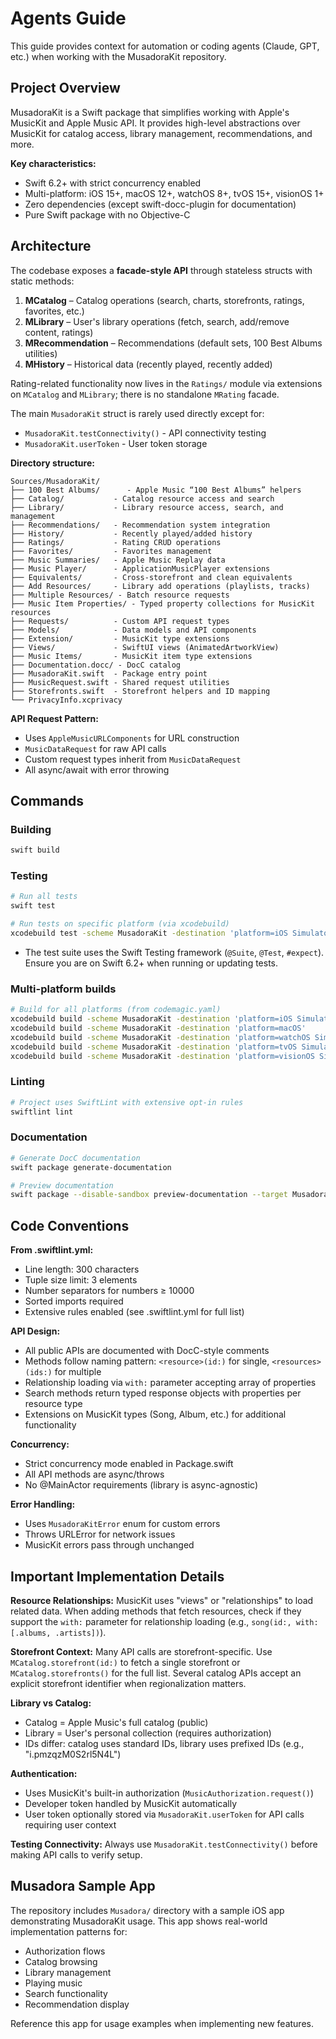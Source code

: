 # Agents Guide

This guide provides context for automation or coding agents (Claude, GPT, etc.) when working with the MusadoraKit repository.

## Project Overview

MusadoraKit is a Swift package that simplifies working with Apple's MusicKit and Apple Music API. It provides high-level abstractions over MusicKit for catalog access, library management, recommendations, and more.

**Key characteristics:**
- Swift 6.2+ with strict concurrency enabled
- Multi-platform: iOS 15+, macOS 12+, watchOS 8+, tvOS 15+, visionOS 1+
- Zero dependencies (except swift-docc-plugin for documentation)
- Pure Swift package with no Objective-C

## Architecture

The codebase exposes a **facade-style API** through stateless structs with static methods:

1. **MCatalog** – Catalog operations (search, charts, storefronts, ratings, favorites, etc.)
2. **MLibrary** – User's library operations (fetch, search, add/remove content, ratings)
3. **MRecommendation** – Recommendations (default sets, 100 Best Albums utilities)
4. **MHistory** – Historical data (recently played, recently added)

Rating-related functionality now lives in the `Ratings/` module via extensions on `MCatalog` and `MLibrary`; there is no standalone `MRating` facade.

The main `MusadoraKit` struct is rarely used directly except for:
- `MusadoraKit.testConnectivity()` - API connectivity testing
- `MusadoraKit.userToken` - User token storage

**Directory structure:**
```
Sources/MusadoraKit/
├── 100 Best Albums/      - Apple Music “100 Best Albums” helpers
├── Catalog/           - Catalog resource access and search
├── Library/           - Library resource access, search, and management
├── Recommendations/   - Recommendation system integration
├── History/           - Recently played/added history
├── Ratings/           - Rating CRUD operations
├── Favorites/         - Favorites management
├── Music Summaries/   - Apple Music Replay data
├── Music Player/      - ApplicationMusicPlayer extensions
├── Equivalents/       - Cross-storefront and clean equivalents
├── Add Resources/     - Library add operations (playlists, tracks)
├── Multiple Resources/ - Batch resource requests
├── Music Item Properties/ - Typed property collections for MusicKit resources
├── Requests/          - Custom API request types
├── Models/            - Data models and API components
├── Extension/         - MusicKit type extensions
├── Views/             - SwiftUI views (AnimatedArtworkView)
├── Music Items/       - MusicKit item type extensions
├── Documentation.docc/ - DocC catalog
├── MusadoraKit.swift  - Package entry point
├── MusicRequest.swift - Shared request utilities
├── Storefronts.swift  - Storefront helpers and ID mapping
└── PrivacyInfo.xcprivacy
```

**API Request Pattern:**
- Uses `AppleMusicURLComponents` for URL construction
- `MusicDataRequest` for raw API calls
- Custom request types inherit from `MusicDataRequest`
- All async/await with error throwing

## Commands

### Building
```bash
swift build
```

### Testing
```bash
# Run all tests
swift test

# Run tests on specific platform (via xcodebuild)
xcodebuild test -scheme MusadoraKit -destination 'platform=iOS Simulator,name=iPhone 17'
```

- The test suite uses the Swift Testing framework (`@Suite`, `@Test`, `#expect`). Ensure you are on Swift 6.2+ when running or updating tests.

### Multi-platform builds
```bash
# Build for all platforms (from codemagic.yaml)
xcodebuild build -scheme MusadoraKit -destination 'platform=iOS Simulator,name=iPhone 17'
xcodebuild build -scheme MusadoraKit -destination 'platform=macOS'
xcodebuild build -scheme MusadoraKit -destination 'platform=watchOS Simulator,name=Apple Watch Ultra 2 (49mm)'
xcodebuild build -scheme MusadoraKit -destination 'platform=tvOS Simulator,name=Apple TV 4K (3rd generation)'
xcodebuild build -scheme MusadoraKit -destination 'platform=visionOS Simulator,name=Apple Vision Pro'
```

### Linting
```bash
# Project uses SwiftLint with extensive opt-in rules
swiftlint lint
```

### Documentation
```bash
# Generate DocC documentation
swift package generate-documentation

# Preview documentation
swift package --disable-sandbox preview-documentation --target MusadoraKit
```

## Code Conventions

**From .swiftlint.yml:**
- Line length: 300 characters
- Tuple size limit: 3 elements
- Number separators for numbers ≥ 10000
- Sorted imports required
- Extensive rules enabled (see .swiftlint.yml for full list)

**API Design:**
- All public APIs are documented with DocC-style comments
- Methods follow naming pattern: `<resource>(id:)` for single, `<resources>(ids:)` for multiple
- Relationship loading via `with:` parameter accepting array of properties
- Search methods return typed response objects with properties per resource type
- Extensions on MusicKit types (Song, Album, etc.) for additional functionality

**Concurrency:**
- Strict concurrency mode enabled in Package.swift
- All API methods are async/throws
- No @MainActor requirements (library is async-agnostic)

**Error Handling:**
- Uses `MusadoraKitError` enum for custom errors
- Throws URLError for network issues
- MusicKit errors pass through unchanged

## Important Implementation Details

**Resource Relationships:**
MusicKit uses "views" or "relationships" to load related data. When adding methods that fetch resources, check if they support the `with:` parameter for relationship loading (e.g., `song(id:, with: [.albums, .artists])`).

**Storefront Context:**
Many API calls are storefront-specific. Use `MCatalog.storefront(id:)` to fetch a single storefront or `MCatalog.storefronts()` for the full list. Several catalog APIs accept an explicit storefront identifier when regionalization matters.

**Library vs Catalog:**
- Catalog = Apple Music's full catalog (public)
- Library = User's personal collection (requires authorization)
- IDs differ: catalog uses standard IDs, library uses prefixed IDs (e.g., "i.pmzqzM0S2rl5N4L")

**Authentication:**
- Uses MusicKit's built-in authorization (`MusicAuthorization.request()`)
- Developer token handled by MusicKit automatically
- User token optionally stored via `MusadoraKit.userToken` for API calls requiring user context

**Testing Connectivity:**
Always use `MusadoraKit.testConnectivity()` before making API calls to verify setup.

## Musadora Sample App

The repository includes `Musadora/` directory with a sample iOS app demonstrating MusadoraKit usage. This app shows real-world implementation patterns for:
- Authorization flows
- Catalog browsing
- Library management
- Playing music
- Search functionality
- Recommendation display

Reference this app for usage examples when implementing new features.
